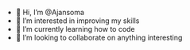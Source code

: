 - 👋 Hi, I’m @Ajansoma
- 👀 I’m interested in improving my skills
- 🌱 I’m currently learning how to code
- 💞️ I’m looking to collaborate on anything interesting


<!---
Ajansoma/Ajansoma is a ✨ special ✨ repository because its `README.md` (this file) appears on your GitHub profile.
You can click the Preview link to take a look at your changes.
--->
